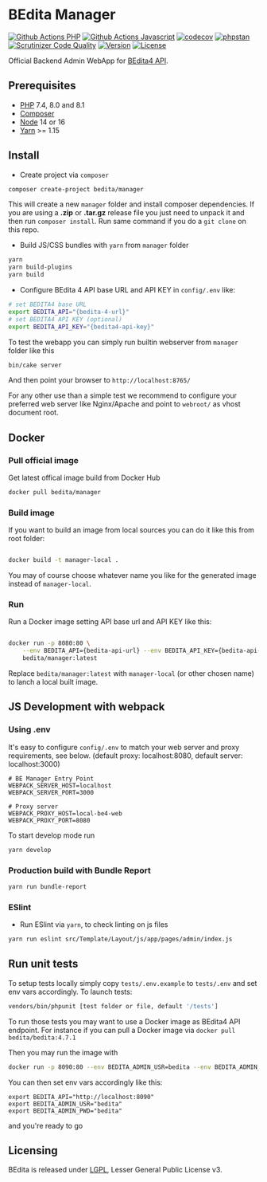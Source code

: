 # BEdita Manager

[![Github Actions PHP](https://github.com/bedita/manager/workflows/php/badge.svg)](https://github.com/bedita/manager/actions?query=workflow%3Aphp)
[![Github Actions Javascript](https://github.com/bedita/manager/workflows/javascript/badge.svg)](https://github.com/bedita/manager/actions?query=workflow%3Ajavascript)
[![codecov](https://codecov.io/gh/bedita/manager/branch/master/graph/badge.svg)](https://codecov.io/gh/bedita/manager)
[![phpstan](https://img.shields.io/badge/PHPStan-level%205-brightgreen.svg)](https://phpstan.org)
[![Scrutinizer Code Quality](https://scrutinizer-ci.com/g/bedita/manager/badges/quality-score.png)](https://scrutinizer-ci.com/g/bedita/manager/)
[![Version](https://img.shields.io/packagist/v/bedita/manager.svg?label=stable)](https://packagist.org/packages/bedita/manager)
[![License](https://img.shields.io/badge/License-LGPL_v3-orange.svg)](https://github.com/bedita/manager/blob/master/LICENSE.LGPL)

<!-- [![Code Coverage](https://codecov.io/gh/bedita/manager/branch/master/graph/badge.svg)](https://codecov.io/gh/bedita/bedita/branch/master) -->

Official Backend Admin WebApp for [BEdita4 API](https://gihub.com/bedita/bedita).

## Prerequisites

* [PHP](https://www.php.net/) 7.4, 8.0 and 8.1
* [Composer](https://getcomposer.org/doc/00-intro.md#installation-linux-unix-osx)
* [Node](https://nodejs.org) 14 or 16
* [Yarn](https://yarnpkg.com) >= 1.15

## Install

* Create project via `composer`

```bash
composer create-project bedita/manager
```

This will create a new `manager` folder and install composer dependencies.
If you are using a **.zip** or **.tar.gz** release file you just need to unpack it and then run ``composer install``. Run same command if you do a `git clone` on this repo.

* Build JS/CSS bundles with `yarn` from `manager` folder

```bash
yarn
yarn build-plugins
yarn build
```

* Configure BEdita 4 API base URL and API KEY in `config/.env` like:

```bash
# set BEDITA4 base URL
export BEDITA_API="{bedita-4-url}"
# set BEDITA4 API KEY (optional)
export BEDITA_API_KEY="{bedita4-api-key}"
```

To test the webapp you can simply run builtin webserver from `manager` folder like this

```bash
bin/cake server
```

And then point your browser to `http://localhost:8765/`

For any other use than a simple test we recommend to configure your preferred web server like Nginx/Apache and point to `webroot/` as vhost document root.

## Docker

### Pull official image

Get latest offical image build from Docker Hub

```bash
docker pull bedita/manager
```

### Build image

If you want to build an image from local sources you can do it like this from root folder:

```bash

docker build -t manager-local .

```

You may of course choose whatever name you like for the generated image instead of `manager-local`.

### Run

Run a Docker image setting API base url and API KEY like this:

```bash

docker run -p 8080:80 \
    --env BEDITA_API={bedita-api-url} --env BEDITA_API_KEY={bedita-api-key} \
    bedita/manager:latest

```

Replace `bedita/manager:latest` with `manager-local` (or other chosen name) to lanch a local built image.

## JS Development with webpack

### Using .env

It's easy to configure `config/.env` to match your web server and proxy requirements, see below.
(default proxy: localhost:8080, default server: localhost:3000)

```env
# BE Manager Entry Point
WEBPACK_SERVER_HOST=localhost
WEBPACK_SERVER_PORT=3000

# Proxy server
WEBPACK_PROXY_HOST=local-be4-web
WEBPACK_PROXY_PORT=8080
```

To start develop mode run

```bash
yarn develop
```

### Production build with Bundle Report

```bash
yarn run bundle-report
```
### ESlint

* Run ESlint via `yarn`, to check linting on js files

```bash
yarn run eslint src/Template/Layout/js/app/pages/admin/index.js
```

## Run unit tests

To setup tests locally simply copy `tests/.env.example` to `tests/.env` and set env vars accordingly.
To launch tests:

```bash
vendors/bin/phpunit [test folder or file, default '/tests']
```

To run those tests you may want to use a Docker image as BEdita4 API endpoint.
For instance if you can pull a Docker image via ```docker pull bedita/bedita:4.7.1```

Then you may run the image with

```bash
docker run -p 8090:80 --env BEDITA_ADMIN_USR=bedita --env BEDITA_ADMIN_PWD=bedita bedita/bedita:4.7.1
```

You can then set env vars accordingly like this:

```env
export BEDITA_API="http://localhost:8090"
export BEDITA_ADMIN_USR="bedita"
export BEDITA_ADMIN_PWD="bedita"
```

and you're ready to go

## Licensing

BEdita is released under [LGPL](/bedita/bedita/blob/master/LICENSE.LGPL), Lesser General Public License v3.
